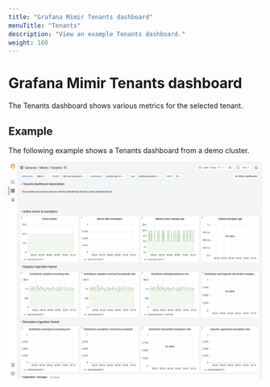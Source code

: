 ```yaml
---
title: "Grafana Mimir Tenants dashboard"
menuTitle: "Tenants"
description: "View an example Tenants dashboard."
weight: 160
---
```


# Grafana Mimir Tenants dashboard

The Tenants dashboard shows various metrics for the selected tenant.

## Example

The following example shows a Tenants dashboard from a demo cluster.

![Grafana Mimir tenants dashboard](mimir-tenants.png)
